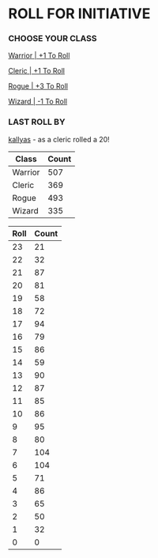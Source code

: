 # ROLL FOR INITIATIVE
### CHOOSE YOUR CLASS

[Warrior | +1 To Roll](https://github.com/benjaminsampica/benjaminsampica/issues/new?title=roll%7Cwarrior&body=Just+click+%27Submit+new+issue%27.)

[Cleric | +1 To Roll](https://github.com/benjaminsampica/benjaminsampica/issues/new?title=roll%7Ccleric&body=Just+click+%27Submit+new+issue%27.)

[Rogue | +3 To Roll](https://github.com/benjaminsampica/benjaminsampica/issues/new?title=roll%7Crogue&body=Just+click+%27Submit+new+issue%27.)

[Wizard | -1 To Roll](https://github.com/benjaminsampica/benjaminsampica/issues/new?title=roll%7Cwizard&body=Just+click+%27Submit+new+issue%27.)
### LAST ROLL BY
[kallyas](https://www.github.com/kallyas) - as a cleric rolled a 20!

|Class|Count|
|-|-|
|Warrior|507|
|Cleric|369|
|Rogue|493|
|Wizard|335|

|Roll|Count|
|-|-|
|23|21
|22|32
|21|87
|20|81
|19|58
|18|72
|17|94
|16|79
|15|86
|14|59
|13|90
|12|87
|11|85
|10|86
|9|95
|8|80
|7|104
|6|104
|5|71
|4|86
|3|65
|2|50
|1|32
|0|0
